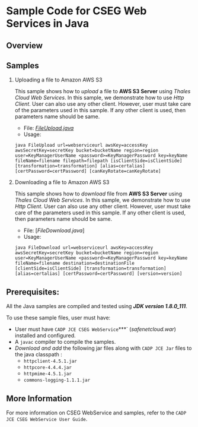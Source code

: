 # Sample Code for CSEG Web Services in Java

## Overview

## Samples

1. Uploading a file to Amazon AWS S3

    This sample shows how to *upload* a file to **AWS S3 Server** using *Thales Cloud Web Services*. In this sample, we demonstrate how to use *Http Client*. 
    User can also use any other client. However, user must take care of the parameters used in this sample. If any other client is used, then parameters name should be same.

    * File: [*FileUpload.java*](FileUpload.java)
    * Usage: 
    ```shell
    java FileUpload url=webserviceurl awsKey=accessKey awsSecretKey=secretKey bucket=bucketName region=region user=KeyManagerUserName <password>=KeyManagerPassword key=keyName fileName=filename filepath=filepath [isClientSide=isClientSide] [transformation=transformation] [alias=certalias] [certPassword=certPassword] [canKeyRotate=canKeyRotate]
    ```

1. Downloading a file to Amazon AWS S3

    This sample shows how to *download* file from **AWS S3 Server** using *Thales Cloud Web Services*. In this sample, we demonstrate how to use *Http Client*. 
    User can also use any other client. However, user must take care of the parameters used in this sample. If any other client is used, then parameters name should be same.
    
    * File: [*FileDownload.java*]
    * Usage: 
    ```shell
    java FileDownload url=webserviceurl awsKey=accessKey awsSecretKey=secretKey bucket=bucketName region=region user=KeyManagerUserName <password>=KeyManagerPassword key=keyName fileName=filename destination=destinationFile [clientSide=isClientSide] [transformation=transformation] [alias=certalias] [certPassword=certPassword] [version=version]
    ```

## Prerequisites: 

All the Java samples are compiled and tested using ***JDK version 1.8.0_111***.

To use these sample files, user must have:
- User must have `CADP JCE CSEG WebService`***` (*safenetcloud.war*) installed and configured.
- A `javac` compiler to compile the samples.
- *Download and add* the following jar files along with `CADP JCE Jar` files to the java classpath  :
	- `httpclient-4.5.1.jar`
    - `httpcore-4.4.4.jar`
    - `httpmime-4.5.1.jar`
    - `commons-logging-1.1.1.jar`

## More Information

For more information on CSEG WebService and samples, refer to the `CADP JCE CSEG WebService User Guide`.
